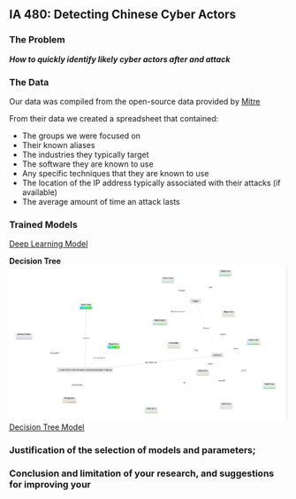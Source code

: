 ## IA 480: Detecting Chinese Cyber Actors

### The Problem

**_How to quickly identify likely cyber actors after and attack_**


### The Data



Our data was compiled from the open-source data provided by [Mitre](https://attack.mitre.org/groups/)

From their data we created a spreadsheet that contained:
- The groups we were focused on
- Their known aliases
- The industries they typically target
- The software they are known to use
- Any specific techniques that they are known to use
- The location of the IP address typically associated with their attacks (if available)
- The average amount of time an attack lasts

### Trained Models
[Deep Learning Model](DeepLearning/Deep_Learning_Process.xml)

**Decision Tree**
![Image of Decision Tree](DecisionTree/Decision_Tree.PNG)
[Decision Tree Model](DecisionTree/Decision_Tree_Process.xml)

### Justification of the selection of models and parameters;

### Conclusion and limitation of your research, and suggestions for improving your
